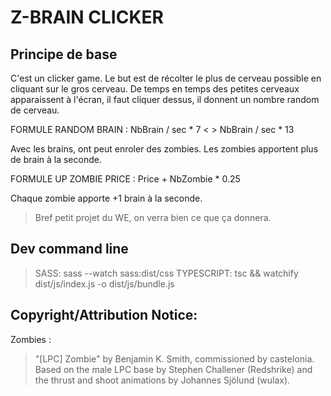 Z-BRAIN CLICKER
===============

## Principe de base

C'est un clicker game. Le but est de récolter le plus de cerveau possible en cliquant sur le gros cerveau. De temps en temps des petites cerveaux apparaissent
à l'écran, il faut cliquer dessus, il donnent un nombre random de cerveau.

FORMULE RANDOM BRAIN : NbBrain / sec * 7 < > NbBrain / sec * 13

Avec les brains, ont peut enroler des zombies. Les zombies apportent plus de brain à la seconde.

FORMULE UP ZOMBIE PRICE : Price + NbZombie * 0.25

Chaque zombie apporte +1 brain à la seconde.

> Bref petit projet du WE, on verra bien ce que ça donnera.

## Dev command line
> SASS: sass --watch sass:dist/css
> TYPESCRIPT: tsc && watchify dist/js/index.js -o dist/js/bundle.js

## Copyright/Attribution Notice:

Zombies :
> "[LPC] Zombie" by Benjamin K. Smith, commissioned by castelonia. Based on the male LPC base by Stephen Challener (Redshrike) and the thrust and shoot animations by Johannes Sjölund (wulax).
